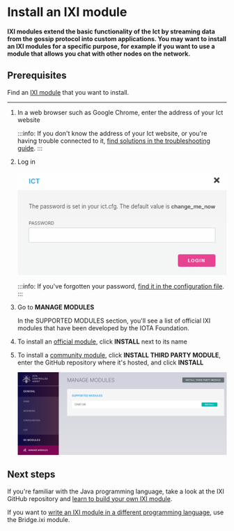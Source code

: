 # Install an IXI module

**IXI modules extend the basic functionality of the Ict by streaming data from the gossip protocol into custom applications. You may want to install an IXI modules for a specific purpose, for example if you want to use a module that allows you chat with other nodes on the network.**

## Prerequisites

Find an [IXI module](../references/ixi-modules.md) that you want to install.

---

1. In a web browser such as Google Chrome, enter the address of your Ict website

    :::info:
    If you don't know the address of your Ict website, or you're having trouble connected to it, [find solutions in the troubleshooting guide](../references/troubleshooting.md).
    :::

2. Log in

    ![Ict login](../ict-password.png)

    :::info:
    If you've forgotten your password, [find it in the configuration file](../references/troubleshooting.md).
    :::

3. Go to **MANAGE MODULES**

    In the SUPPORTED MODULES section, you'll see a list of official IXI modules that have been developed by the IOTA Foundation.

4. To install an [official module](../references/ixi-modules.md), click **INSTALL** next to its name

5. To install a [community module](../references/ixi-modules.md), click **INSTALL THIRD PARTY MODULE**, enter the GitHub repository where it's hosted, and click **INSTALL**

    ![Manage modules](../manage-modules.png)

## Next steps

If you're familiar with the Java programming language, take a look at the IXI GitHub repository and [learn to build your own IXI module](https://github.com/iotaledger/ixi/blob/master/README.md).

If you want to [write an IXI module in a different programming language](https://github.com/iotaledger/bridge.ixi), use the Bridge.ixi module.